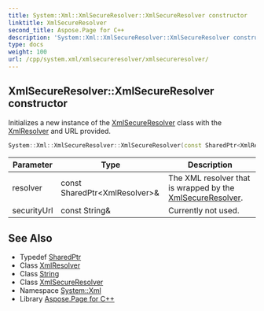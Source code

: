 ```yaml
---
title: System::Xml::XmlSecureResolver::XmlSecureResolver constructor
linktitle: XmlSecureResolver
second_title: Aspose.Page for C++
description: 'System::Xml::XmlSecureResolver::XmlSecureResolver constructor. Initializes a new instance of the XmlSecureResolver class with the XmlResolver and URL provided in C++.'
type: docs
weight: 100
url: /cpp/system.xml/xmlsecureresolver/xmlsecureresolver/
---
```

## XmlSecureResolver::XmlSecureResolver constructor


Initializes a new instance of the [XmlSecureResolver](../) class with the [XmlResolver](../../xmlresolver/) and URL provided.

```cpp
System::Xml::XmlSecureResolver::XmlSecureResolver(const SharedPtr<XmlResolver> &resolver, const String &securityUrl)
```


| Parameter | Type | Description |
| --- | --- | --- |
| resolver | const SharedPtr\<XmlResolver\>\& | The XML resolver that is wrapped by the [XmlSecureResolver](../). |
| securityUrl | const String\& | Currently not used. |

## See Also

* Typedef [SharedPtr](../../../system/sharedptr/)
* Class [XmlResolver](../../xmlresolver/)
* Class [String](../../../system/string/)
* Class [XmlSecureResolver](../)
* Namespace [System::Xml](../../)
* Library [Aspose.Page for C++](../../../)

